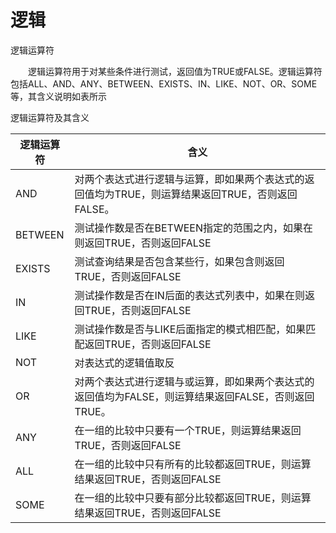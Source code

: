 # 逻辑

 逻辑运算符

　　逻辑运算符用于对某些条件进行测试，返回值为TRUE或FALSE。逻辑运算符包括ALL、AND、ANY、BETWEEN、EXISTS、IN、LIKE、NOT、OR、SOME等，其含义说明如表所示

逻辑运算符及其含义

| 逻辑运算符 | 含义                                                         |
| ---------- | ------------------------------------------------------------ |
| AND        | 对两个表达式进行逻辑与运算，即如果两个表达式的返回值均为TRUE，则运算结果返回TRUE，否则返回FALSE。 |
| BETWEEN    | 测试操作数是否在BETWEEN指定的范围之内，如果在则返回TRUE，否则返回FALSE |
| EXISTS     | 测试查询结果是否包含某些行，如果包含则返回TRUE，否则返回FALSE |
| IN         | 测试操作数是否在IN后面的表达式列表中，如果在则返回TRUE，否则返回FALSE |
| LIKE       | 测试操作数是否与LIKE后面指定的模式相匹配，如果匹配返回TRUE，否则返回FALSE |
| NOT        | 对表达式的逻辑值取反                                         |
| OR         | 对两个表达式进行逻辑与或运算，即如果两个表达式的返回值均为FALSE，则运算结果返回FALSE，否则返回TRUE。 |
| ANY        | 在一组的比较中只要有一个TRUE，则运算结果返回TRUE，否则返回FALSE |
| ALL        | 在一组的比较中只有所有的比较都返回TRUE，则运算结果返回TRUE，否则返回FALSE |
| SOME       | 在一组的比较中只要有部分比较都返回TRUE，则运算结果返回TRUE，否则返回FALSE |





 

 

